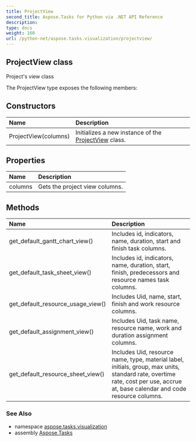 ```yaml
---
title: ProjectView
second_title: Aspose.Tasks for Python via .NET API Reference
description: 
type: docs
weight: 160
url: /python-net/aspose.tasks.visualization/projectview/
---
```


## ProjectView class

Project's view class

The ProjectView type exposes the following members:
## Constructors
| Name | Description |
| :- | :- |
|ProjectView(columns)|Initializes a new instance of the [ProjectView](/tasks/python-net/aspose.tasks.visualization/projectview/) class.|
## Properties
| Name | Description |
| :- | :- |
|columns|Gets the project view columns.|
## Methods
| Name | Description |
| :- | :- |
|get_default_gantt_chart_view()|Includes id, indicators, name, duration, start and finish task columns.|
|get_default_task_sheet_view()|Includes id, indicators, name, duration, start, finish, predecessors and resource names task columns.|
|get_default_resource_usage_view()|Includes Uid, name, start, finish and work resource columns.|
|get_default_assignment_view()|Includes Uid, task name, resource name, work and duration assignment columns.|
|get_default_resource_sheet_view()|Includes Uid, resource name, type, material label, initials, group, max units,<br/>            standard rate, overtime rate, cost per use, accrue at, base calendar and code resource columns.|

### See Also

* namespace [aspose.tasks.visualization](/tasks/python-net/aspose.tasks.visualization/)
* assembly [Aspose.Tasks](/tasks/python-net/)

